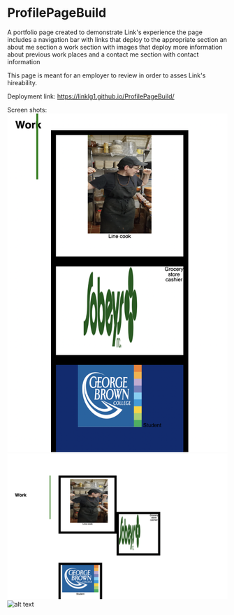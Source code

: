 # ProfilePageBuild

A portfolio page created to demonstrate Link's experience
the page includes a navigation bar with links that deploy to the appropriate section
an about me section
a work section with images that deploy more information about previous work places
and a contact me section with contact information

This page is meant for an employer to review in order to asses Link's hireability.

Deployment link: https://linklg1.github.io/ProfilePageBuild/

Screen shots: 
![alt text](assets/images/screenshot1.png)
![alt text](assets/images/screenshot2.png)
![alt text](assets/images/screenshot3.png)
